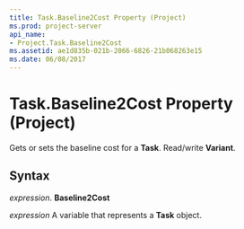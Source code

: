 ```yaml
---
title: Task.Baseline2Cost Property (Project)
ms.prod: project-server
api_name:
- Project.Task.Baseline2Cost
ms.assetid: ae1d835b-021b-2066-6826-21b068263e15
ms.date: 06/08/2017
---
```



# Task.Baseline2Cost Property (Project)

Gets or sets the baseline cost for a **Task**. Read/write **Variant**.


## Syntax

 _expression_. **Baseline2Cost**

 _expression_ A variable that represents a **Task** object.


